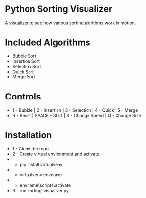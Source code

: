 # Python Sorting Visualizer
 A visualizer to see how various sorting alorithms work in motion.
 
 # Included Algorithms
 * Bubble Sort
 * Insertion Sort
 * Selection Sort
 * Quick Sort
 * Merge Sort
 
 # Controls
 * 1 - Bubble  |  2 - Insertion  |  3 - Selection |  4 - Quick  |  5 - Merge
 * R - Reset  |  SPACE - Start  |  S - Change Speed  |  Q - Change Size
 
 # Installation
 * 1 - Clone the repo
 * 2 - Create virtual environment and activate
 *  - pip install virtualvenv
 *  - virtaulvenv envname
 *  - envname\scripts\activate
 * 3 - run sorting-visualizer.py

